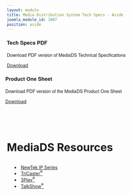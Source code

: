 ```yaml
---
layout: module
title: Media Distribution System Tech Specs - Aside
joomla_module_id: 1067
position: aside
---
```

<!-- Module: MDS Aside -->
<!--<h2 style="font-size: 34px; line-height: 40px;">NewTek NDI Transmit</h2>
<p>Upgrade your video conferencing and communications. Make NDI sources available for use and replace low-quality webcam video with high-quality NDI video.</p>
<p class="cta-container"><a href="https://store.newtek.com/index.php/ip/transmit.html" target="_blank" class="cta-blue cta-small align-center block">Buy Now</a>
</p>-->
<div class="cta-box">
	<h3 style="font-family: 'HelveticaNeueThin', 'Helvetica Neue', Helvetica, Arial, sans-serif;">Tech Specs PDF</h3>
	<p style="font-family: 'HelveticaNeueThin', 'Helvetica Neue', Helvetica, Arial, sans-serif;">Download PDF version of MediaDS Technical Specifications</p><a href="/images/mds/MDS-TechSpecs-WEB-1.pdf" target="_blank" class="cta">Download</a>
</div>
<div class="cta-box" style="margin-left: -1%; margin-top: 1.5em;">
	<h3 style="font-family: 'HelveticaNeueThin', 'Helvetica Neue', Helvetica, Arial, sans-serif;">Product One Sheet</h3>
	<p style="font-family: 'HelveticaNeueThin', 'Helvetica Neue', Helvetica, Arial, sans-serif;">Download PDF version of the MediaDS Product One Sheet</p><a href="/images/mds/MDS-onesheet-WEB-1.pdf" target="_blank" class="cta">Download</a>
</div>
<h2 style="font-size: 34px; line-height: 40px; padding-bottom: .15em; padding-top: 2em;">MediaDS Resources</h2>
<ul>
	<li style="margin-left: 1em; list-style-position: inside; text-indent: -1em;"><a href="/ip-series">NewTek IP Series</a></li>
	<li style="margin-left: 1em; list-style-position: inside; text-indent: -1em;"><a href="/tricaster">TriCaster<sup>®</sup></a></li>
	<li style="margin-left: 1em; list-style-position: inside; text-indent: -1em;"><a href="/3play">3Play<sup>®</sup></a></li>
	<li style="margin-left: 1em; list-style-position: inside; text-indent: -1em;"><a href="/talkshow">TalkShow<sup>®</sup></a></li>
</ul>
